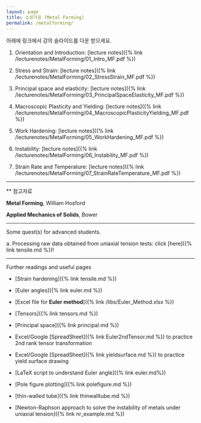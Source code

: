 ```yaml
---
layout: page
title: 소성가공 (Metal Forming)
permalink: /metalforming/
---
```


아래에 링크에서 강의 슬라이드를 다운 받으세요.

1. Orientation and Introduction: [lecture notes]({% link /lecturenotes/MetalForming/01_Intro_MF.pdf %})

2. Stress and Strain: [lecture notes]({% link /lecturenotes/MetalForming/02_StressStrain_MF.pdf %})

3. Principal space and elasticity: [lecture notes]({% link /lecturenotes/MetalForming/03_PrincipalSpaceElasticity_MF.pdf %})

4. Macroscopic Plasticity and Yielding: [lecture notes]({% link /lecturenotes/MetalForming/04_MacroscopicPlasticityYielding_MF.pdf %})

5. Work Hardening: [lecture notes]({% link /lecturenotes/MetalForming/05_WorkHardening_MF.pdf %})

6. Instability: [lecture notes]({% link /lecturenotes/MetalForming/06_Instability_MF.pdf %})

7. Strain Rate and Temperature: [lecture notes]({% link /lecturenotes/MetalForming/07_StrainRateTemperature_MF.pdf %})

--------------------------

** 참고자료

**Metal Forming**, William Hosford

**Applied Mechanics of Solids**, Bower

--------------------------


Some quest(s) for advanced students.

a. Processing raw data obtained from uniaxial tension tests: click [here]({% link tensile.md %})!

--------------------------------------------------

Further readings and useful pages

- [Strain hardening]({% link tensile.md %})

- [Euler angles]({% link euler.md %})

- [Excel file for **Euler method**]({% link /libs/Euler_Method.xlsx %})

- [Tensors]({% link tensors.md %})

- [Principal space]({% link principal.md %})

- Excel/Google [SpreadSheet]({% link Euler2ndTensor.md %}) to practice 2nd rank tensor transformation

- Excel/Google [SpreadSheet]({% link yieldsurface.md %}) to practice yield surface drawing

- [LaTeX script to understand Euler angle]({% link euler.md%})

- [Pole figure plotting]({% link polefigure.md %})

- [thin-walled tube]({% link thinwalltube.md %})

- [Newton-Raphson approach to solve the instability of metals under uniaxial tension]({% link nr_example.md %})
